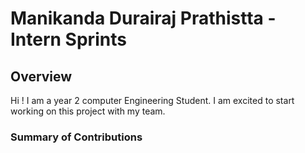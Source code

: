 # Manikanda Durairaj Prathistta - Intern Sprints

## Overview
Hi ! I am a year 2 computer Engineering Student. I am excited to start working on this project with my team.

### Summary of Contributions
